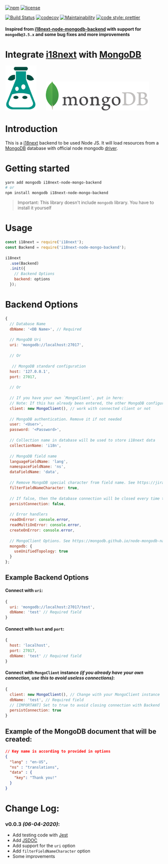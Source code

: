 [![npm](https://badgen.net/npm/v/i18next-node-mongo-backend?color=red)](https://www.npmjs.com/package/i18next-node-mongo-backend)
[![license](https://badgen.net/npm/license/i18next-node-mongo-backend)](https://github.com/laodemalfatih/i18next-node-mongo-backend/blob/master/LICENSE)

[![Build Status](https://travis-ci.com/laodemalfatih/i18next-node-mongo-backend.svg)](https://travis-ci.com/laodemalfatih/i18next-node-mongo-backend)
[![codecov](https://codecov.io/gh/laodemalfatih/i18next-node-mongo-backend/branch/master/graph/badge.svg)](https://codecov.io/gh/laodemalfatih/i18next-node-mongo-backend)
[![Maintainability](https://api.codeclimate.com/v1/badges/5fc60912b2776f1e1a53/maintainability)](https://codeclimate.com/github/laodemalfatih/i18next-node-mongo-backend/maintainability)
[![code style: prettier](https://img.shields.io/badge/code_style-prettier-ff69b4.svg)](https://github.com/prettier/prettier)

#### Inspired from [i18next-node-mongodb-backend](https://github.com/gian788/i18next-node-mongodb-backend) with support for `mongodb@3.5.x` and some bug fixes and more improvements

# Integrate [i18next](https://github.com/i18next/i18next) with [MongoDB](https://www.mongodb.com/)

<img src="assets/i18next.png" alt="I18next Logo" width="100"/><img src="assets/mongodb.png" alt="MongoDB Logo" width="330" style="margin-left: 30px;"/>

# Introduction

This is a [i18next](https://github.com/i18next/i18next) backend to be used Node JS. It will load resources from a [MongoDB](https://www.mongodb.org) database with official node mongodb [driver](https://mongodb.github.io/node-mongodb-native/3.5/).

# Getting started

```bash
yarn add mongodb i18next-node-mongo-backend
# or
npm install mongodb i18next-node-mongo-backend
```

> Important: This library doesn't include `mongodb` library. You have to install it yourself

# Usage

```js
const i18next = require('i18next');
const Backend = require('i18next-node-mongo-backend');

i18next
  .use(Backend)
  .init({
    // Backend Options
    backend: options
  });
```

# Backend Options

```js
{
  // Database Name
  dbName: '<DB Name>', // Required

  // MongoDB Uri
  uri: 'mongodb://localhost:27017',

  // Or

   // MongoDB standard configuration
  host: '127.0.0.1',
  port: 27017,

  // Or

  // If you have your own `MongoClient`, put in here:
  // Note: If this has already been entered, the other MongoDB configurations will be ignored
  client: new MongoClient(), // work with connected client or not

  // MongoDB authentication. Remove it if not needed
  user: '<User>',
  password: '<Password>',

  // Collection name in database will be used to store i18next data
  collectionName: 'i18n',

  // MongoDB field name
  languageFieldName: 'lang',
  namespaceFieldName: 'ns',
  dataFieldName: 'data',

  // Remove MongoDB special character from field name. See https://jira.mongodb.org/browse/SERVER-3229
  filterFieldNameCharacter: true,

  // If false, then the database connection will be closed every time the i18next event completes
  persistConnection: false,

  // Error handlers
  readOnError: console.error,
  readMultiOnError: console.error,
  createOnError: console.error,

  // MongoClient Options. See https://mongodb.github.io/node-mongodb-native/3.5/api/MongoClient.html
  mongodb: {
    useUnifiedTopology: true
  }
};
```

## Example Backend Options

#### Connect with `uri`:
```js
{
  uri: 'mongodb://localhost:27017/test',
  dbName: 'test' // Required field
}
```

#### Connect with `host` and `port`:
```js
{
  host: 'localhost',
  port: 27017,
  dbName: 'test' // Required field
}
```

#### Connect with `MongoClient` instance _(if you already have your own connection, use this to avoid useless connections)_:
```js
{
  client: new MongoClient(), // Change with your MongoClient instance
  dbName: 'test', // Required field
  // [IMPORTANT] Set to true to avoid closing connection with Backend
  persistConnection: true
}
```

## Example of the MongoDB document that will be created:
```json
// Key name is according to provided in options
{
  "lang" : "en-US",
  "ns" : "translations",
  "data" : {
    "key": "Thank you!"
  }
}
```

# Change Log:

### v0.0.3 _(06-04-2020)_:
  - Add testing code with [Jest](https://jestjs.io/)
  - Add [JSDOC](https://jsdoc.app/)
  - Add support for the `uri` option
  - Add `filterFieldNameCharacter` option
  - Some improvements